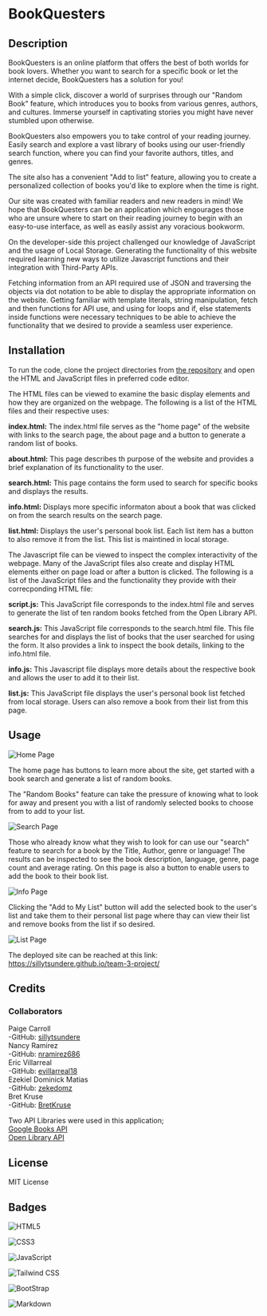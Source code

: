 # BookQuesters

## Description

BookQuesters is an online platform that offers the best of both worlds for book lovers. Whether you want to search for a specific book or let the internet decide, BookQuesters has a solution for you! 

With a simple click, discover a world of surprises through our "Random Book" feature, which introduces you to books from various genres, authors, and cultures. Immerse yourself in captivating stories you might have never stumbled upon otherwise.

BookQuesters also empowers you to take control of your reading journey. 
Easily search and explore a vast library of books using our user-friendly search function, where you can find your favorite authors, titles, and genres. 

The site also has a convenient "Add to list" feature, allowing you to create a personalized collection of books you'd like to explore when the time is right. 

Our site was created with familiar readers and new readers in mind! We hope that BookQuesters can be an application which engourages those who are unsure where to start on their reading journey to begin with an easy-to-use interface, as well as easily assist any voracious bookworm. 

On the developer-side this project challenged our knowledge of JavaScript and the usage of Local Storage. Generating the functionality of this website required learning new ways to utilize Javascript functions and their integration with Third-Party APIs. 

Fetching information from an API required use of JSON and traversing the objects via dot notation to be able to display the appropriate information on the website. Getting familiar with template literals, string manipulation, fetch and then functions for API use, and using for loops and if, else statements inside functions were necessary techniques to be able to achieve the functionality that we desired to provide a seamless user experience. 

## Installation

To run the code, clone the project directories from [the repository](https://github.com/BretKruse/team-3-project) and open the HTML and JavaScript files in preferred code editor. 

The HTML files can be viewed to examine the basic display elements and how they are organized on the webpage. The following is a list of the HTML files and their respective uses:

**index.html:** The index.html file serves as the "home page" of the website with links to the search page, the about page and a button to generate a random list of books.

**about.html:** This page describes th purpose of the website and provides a brief explanation of its functionality to the user.

**search.html:** This page contains the form used to search for specific books and displays the results.

**info.html:** Displays more specific informaton about a book that was clicked on from the search results on the search page.

**list.html:** Displays the user's personal book list. Each list item has a button to also remove it from the list. This list is maintined in local storage.

The Javascript file can be viewed to inspect the complex interactivity of the webpage. Many of the JavaScript files also create and display HTML elements either on page load or after a button is clicked. The following is a list of the JavaScript files and the functionality they provide with their correcponding HTML file:

**script.js:** This JavaScript file corresponds to the index.html file and serves to generate the list of ten random books fetched from the Open Library API.

**search.js:** This JavaScript file corresponds to the search.html file. This file searches for and displays the list of books that the user searched for using the form. It also provides a link to inspect the book details, linking to the info.html file.

**info.js:** This Javascript file displays more details about the respective book and allows the user to add it to their list.

**list.js:** This JavaScript file displays the user's personal book list fetched from local storage. Users can also remove a book from their list from this page.

## Usage

![Home Page](assets/images/index.html.png)

The home page has buttons to learn more about the site, get started with a book search and generate a list of random books.

The "Random Books" feature can take the pressure of knowing what to look for away and present you with a list of randomly selected books to choose from to add to your list.

![Search Page](assets/images/search.html.png)

Those who already know what they wish to look for can use our "search" feature to search for a book by the Title, Author, genre or language! The results can be inspected to see the book description, language, genre, page count and average rating. On this page is also a button to enable users to add the book to their book list.

![Info Page](assets/images/info.html.png)

Clicking the "Add to My List" button will add the selected book to the user's list and take them to their personal list page where thay can view their list and remove books from the list if so desired.

![List Page](assets/images/list.html.png)

The deployed site can be reached at this link: https://sillytsundere.github.io/team-3-project/

## Credits

### Collaborators
Paige Carroll <br>
-GitHub: [sillytsundere](https://github.com/sillytsundere)<br>
Nancy Ramirez <br>
-GitHub: [nramirez686](https://github.com/nramirez686)<br>
Eric Villarreal <br>
-GitHub: [evillarreal18](https://github.com/evillarreal18)<br>
Ezekiel Dominick Matias <br>
-GitHub: [zekedomz](https://github.com/zekedomz)<br>
Bret Kruse <br>
-GitHub: [BretKruse](https://github.com/BretKruse)<br>

Two API Libraries were used in this application;<br>
[Google Books API](https://developers.google.com/books)<br>
[Open Library API](https://openlibrary.org/developers/api)

## License

MIT License

## Badges

![HTML5](https://img.shields.io/badge/HTML5-E34F26?style=for-the-badge&logo=html5&logoColor=white)

![CSS3](https://img.shields.io/badge/CSS3-1572B6?style=for-the-badge&logo=css3&logoColor=white)

![JavaScript](https://img.shields.io/badge/JavaScript-323330?style=for-the-badge&logo=javascript&logoColor=F7DF1E)

![Tailwind CSS](https://img.shields.io/badge/Tailwind_CSS-38B2AC?style=for-the-badge&logo=tailwind-css&logoColor=white)

![BootStrap](https://img.shields.io/badge/Bootstrap-563D7C?style=for-the-badge&logo=bootstrap&logoColor=white)

![Markdown](https://img.shields.io/badge/Markdown-000000?style=for-the-badge&logo=markdown&logoColor=white)
